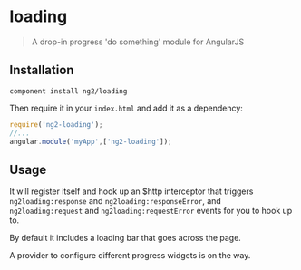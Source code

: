 # loading
> A drop-in progress 'do something' module for AngularJS

## Installation

`component install ng2/loading`

Then require it in your `index.html` and add it as a dependency:

```js
require('ng2-loading');
//...
angular.module('myApp',['ng2-loading']);
```

## Usage

It will register itself and hook up an $http interceptor that triggers `ng2loading:response` and `ng2loading:responseError`, and `ng2loading:request` and `ng2loading:requestError` events for you to hook up to.

By default it includes a loading bar that goes across the page.

A provider to configure different progress widgets is on the way.